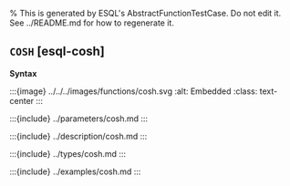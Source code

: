 % This is generated by ESQL's AbstractFunctionTestCase. Do not edit it. See ../README.md for how to regenerate it.

## `COSH` [esql-cosh]

**Syntax**

:::{image} ../../../images/functions/cosh.svg
:alt: Embedded
:class: text-center
:::


:::{include} ../parameters/cosh.md
:::

:::{include} ../description/cosh.md
:::

:::{include} ../types/cosh.md
:::

:::{include} ../examples/cosh.md
:::
